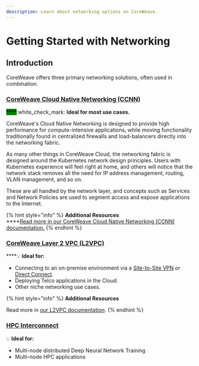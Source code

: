 ```yaml
---
description: Learn about networking options on CoreWeave.
---
```


# Getting Started with Networking

## Introduction

CoreWeave offers three primary networking solutions, often used in combination.

### [CoreWeave Cloud Native Networking (CCNN)](coreweave-cloud-native-networking-ccnn/)

<mark style="background-color:green;">****</mark>:white\_check\_mark: **Ideal for most use cases.**

CoreWeave's Cloud Native Networking is designed to provide high performance for compute-intensive applications, while moving functionality traditionally found in centralized firewalls and load-balancers directly into the networking fabric.

As many other things in CoreWeave Cloud, the networking fabric is designed around the Kubernetes network design principles. Users with Kubernetes experience will feel right at home, and others will notice that the network stack removes all the need for IP address management, routing, VLAN management, and so on.

These are all handled by the network layer, and concepts such as Services and Network Policies are used to segment access and expose applications to the Internet.

{% hint style="info" %}
**Additional Resources**\
****[Read more in our CoreWeave Cloud Native Networking (CCNN) documentation.](coreweave-cloud-native-networking-ccnn/)
{% endhint %}

### [CoreWeave Layer 2 VPC (L2VPC)](../coreweave-kubernetes/networking/layer-2-vpc-l2vpc/)

****:bulb: **Ideal for:**

* Connecting to an on-premise environment via a [Site-to-Site VPN](getting-started-with-networking.md#site-to-site-vpn) or [Direct Connect](../coreweave-kubernetes/networking/site-to-site-connections/direct-connections.md).
* Deploying Telco applications in the Cloud.
* Other niche networking use cases.

{% hint style="info" %}
**Additional Resources**

Read more in [our L2VPC documentation](../coreweave-kubernetes/networking/layer-2-vpc-l2vpc/).
{% endhint %}

### ****[**HPC Interconnect**](getting-started-with-networking.md#undefined)****

:bulb: **Ideal for:**

* Multi-node distributed Deep Neural Network Training
* Multi-node HPC applications
